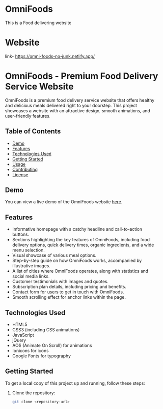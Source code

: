 # OmniFoods
This is a Food delivering website

# Website
link- https://omni-foods-no-junk.netlify.app/

# OmniFoods - Premium Food Delivery Service Website

OmniFoods is a premium food delivery service website that offers healthy and delicious meals delivered right to your doorstep. This project showcases a website with an attractive design, smooth animations, and user-friendly features.

## Table of Contents

- [Demo](#demo)
- [Features](#features)
- [Technologies Used](#technologies-used)
- [Getting Started](#getting-started)
- [Usage](#usage)
- [Contributing](#contributing)
- [License](#license)

## Demo

You can view a live demo of the OmniFoods website [here](https://omni-foods-no-junk.netlify.app/).

## Features

- Informative homepage with a catchy headline and call-to-action buttons.
- Sections highlighting the key features of OmniFoods, including food delivery options, quick delivery times, organic ingredients, and a wide menu selection.
- Visual showcase of various meal options.
- Step-by-step guide on how OmniFoods works, accompanied by illustrative images.
- A list of cities where OmniFoods operates, along with statistics and social media links.
- Customer testimonials with images and quotes.
- Subscription plan details, including pricing and benefits.
- Contact form for users to get in touch with OmniFoods.
- Smooth scrolling effect for anchor links within the page.

## Technologies Used

- HTML5
- CSS3 (including CSS animations)
- JavaScript
- jQuery
- AOS (Animate On Scroll) for animations
- Ionicons for icons
- Google Fonts for typography

## Getting Started

To get a local copy of this project up and running, follow these steps:

1. Clone the repository:

   ```bash
   git clone <repository-url>


